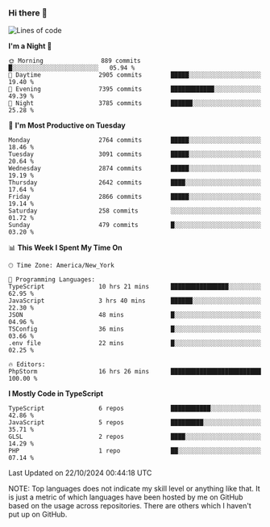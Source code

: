 ### Hi there 👋

<!--
**LynxJinxxy/LynxJinxxy** is a ✨ _special_ ✨ repository because its `README.md` (this file) appears on your GitHub profile.

Here are some ideas to get you started:

- 🔭 I’m currently working on ...
- 🌱 I’m currently learning ...
- 👯 I’m looking to collaborate on ...
- 🤔 I’m looking for help with ...
- 💬 Ask me about ...
- 📫 How to reach me: ...
- 😄 Pronouns: ...
- ⚡ Fun fact: ...
-->

<!--START_SECTION:waka-->
![Lines of code](https://img.shields.io/badge/From%20Hello%20World%20I%27ve%20Written-32.0%20million%20lines%20of%20code-blue)

**I'm a Night 🦉** 

```text
🌞 Morning                889 commits         █░░░░░░░░░░░░░░░░░░░░░░░░   05.94 % 
🌆 Daytime                2905 commits        █████░░░░░░░░░░░░░░░░░░░░   19.40 % 
🌃 Evening                7395 commits        ████████████░░░░░░░░░░░░░   49.39 % 
🌙 Night                  3785 commits        ██████░░░░░░░░░░░░░░░░░░░   25.28 % 
```
📅 **I'm Most Productive on Tuesday** 

```text
Monday                   2764 commits        █████░░░░░░░░░░░░░░░░░░░░   18.46 % 
Tuesday                  3091 commits        █████░░░░░░░░░░░░░░░░░░░░   20.64 % 
Wednesday                2874 commits        █████░░░░░░░░░░░░░░░░░░░░   19.19 % 
Thursday                 2642 commits        ████░░░░░░░░░░░░░░░░░░░░░   17.64 % 
Friday                   2866 commits        █████░░░░░░░░░░░░░░░░░░░░   19.14 % 
Saturday                 258 commits         ░░░░░░░░░░░░░░░░░░░░░░░░░   01.72 % 
Sunday                   479 commits         █░░░░░░░░░░░░░░░░░░░░░░░░   03.20 % 
```


📊 **This Week I Spent My Time On** 

```text
🕑︎ Time Zone: America/New_York

💬 Programming Languages: 
TypeScript               10 hrs 21 mins      ████████████████░░░░░░░░░   62.95 % 
JavaScript               3 hrs 40 mins       ██████░░░░░░░░░░░░░░░░░░░   22.30 % 
JSON                     48 mins             █░░░░░░░░░░░░░░░░░░░░░░░░   04.96 % 
TSConfig                 36 mins             █░░░░░░░░░░░░░░░░░░░░░░░░   03.66 % 
.env file                22 mins             █░░░░░░░░░░░░░░░░░░░░░░░░   02.25 % 

🔥 Editors: 
PhpStorm                 16 hrs 26 mins      █████████████████████████   100.00 % 
```

**I Mostly Code in TypeScript** 

```text
TypeScript               6 repos             ███████████░░░░░░░░░░░░░░   42.86 % 
JavaScript               5 repos             █████████░░░░░░░░░░░░░░░░   35.71 % 
GLSL                     2 repos             ████░░░░░░░░░░░░░░░░░░░░░   14.29 % 
PHP                      1 repo              ██░░░░░░░░░░░░░░░░░░░░░░░   07.14 % 
```




 Last Updated on 22/10/2024 00:44:18 UTC
<!--END_SECTION:waka-->
NOTE: Top languages does not indicate my skill level or anything like that. It is just a metric of which languages have been hosted by me on GitHub based on the usage across repositories. There are others which I haven't put up on GitHub.
